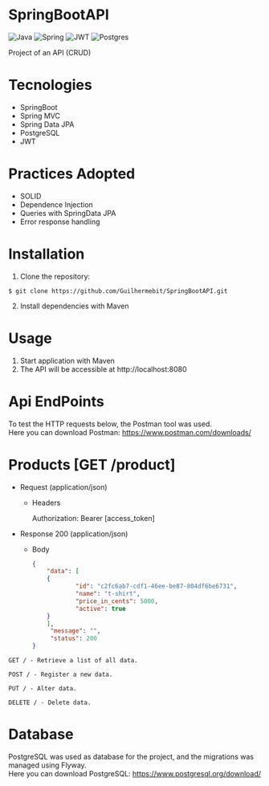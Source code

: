 # SpringBootAPI
![Java](https://img.shields.io/badge/java-%23ED8B00.svg?style=for-the-badge&logo=openjdk&logoColor=white)
![Spring](https://img.shields.io/badge/spring-%236DB33F.svg?style=for-the-badge&logo=spring&logoColor=white)
![JWT](https://img.shields.io/badge/JWT-black?style=for-the-badge&logo=JSON%20web%20tokens)
![Postgres](https://img.shields.io/badge/postgres-%23316192.svg?style=for-the-badge&logo=postgresql&logoColor=white)

Project of an API (CRUD)
# Tecnologies
- SpringBoot
- Spring MVC
- Spring Data JPA
- PostgreSQL
- JWT
# Practices Adopted
- SOLID
- Dependence Injection
- Queries with SpringData JPA
- Error response handling
# Installation
1. Clone the repository:
```
$ git clone https://github.com/Guilhermebit/SpringBootAPI.git
```
2. Install dependencies with Maven
# Usage
1. Start application with Maven
2. The API will be accessible at http://localhost:8080
# Api EndPoints
To test the HTTP requests below, the Postman tool was used.<br />
Here you can download Postman: https://www.postman.com/downloads/
# Products [GET /product]
+ Request (application/json)
    + Headers
      
         Authorization: Bearer [access_token]
      
+ Response 200 (application/json)
    + Body
  
      ```json
      {
          "data": [
          {
                  "id": "c2fc6ab7-cdf1-46ee-be87-804df6be6731",
                  "name": "t-shirt",
                  "price_in_cents": 5000,
                  "active": true
          }
          ],
           "message": "",
           "status": 200
      }

      ```
  
```
GET / - Retrieve a list of all data.

POST / - Register a new data.

PUT / - Alter data.

DELETE / - Delete data.
```
# Database
PostgreSQL was used as database for the project, and the migrations was managed using Flyway.<br />
Here you can download PostgreSQL: https://www.postgresql.org/download/
